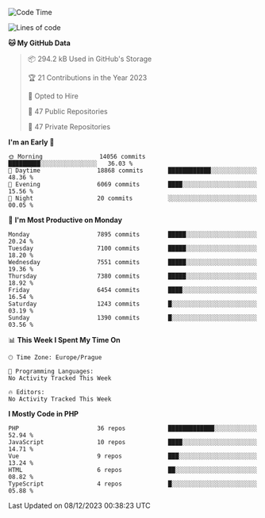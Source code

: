 <!--START_SECTION:waka-->
![Code Time](http://img.shields.io/badge/Code%20Time-1%2C583%20hrs%2058%20mins-blue)

![Lines of code](https://img.shields.io/badge/From%20Hello%20World%20I%27ve%20Written-12.5%20million%20lines%20of%20code-blue)

**🐱 My GitHub Data** 

> 📦 294.2 kB Used in GitHub's Storage 
 > 
> 🏆 21 Contributions in the Year 2023
 > 
> 💼 Opted to Hire
 > 
> 📜 47 Public Repositories 
 > 
> 🔑 47 Private Repositories 
 > 
**I'm an Early 🐤** 

```text
🌞 Morning                14056 commits       █████████░░░░░░░░░░░░░░░░   36.03 % 
🌆 Daytime                18868 commits       ████████████░░░░░░░░░░░░░   48.36 % 
🌃 Evening                6069 commits        ████░░░░░░░░░░░░░░░░░░░░░   15.56 % 
🌙 Night                  20 commits          ░░░░░░░░░░░░░░░░░░░░░░░░░   00.05 % 
```
📅 **I'm Most Productive on Monday** 

```text
Monday                   7895 commits        █████░░░░░░░░░░░░░░░░░░░░   20.24 % 
Tuesday                  7100 commits        █████░░░░░░░░░░░░░░░░░░░░   18.20 % 
Wednesday                7551 commits        █████░░░░░░░░░░░░░░░░░░░░   19.36 % 
Thursday                 7380 commits        █████░░░░░░░░░░░░░░░░░░░░   18.92 % 
Friday                   6454 commits        ████░░░░░░░░░░░░░░░░░░░░░   16.54 % 
Saturday                 1243 commits        █░░░░░░░░░░░░░░░░░░░░░░░░   03.19 % 
Sunday                   1390 commits        █░░░░░░░░░░░░░░░░░░░░░░░░   03.56 % 
```


📊 **This Week I Spent My Time On** 

```text
🕑︎ Time Zone: Europe/Prague

💬 Programming Languages: 
No Activity Tracked This Week

🔥 Editors: 
No Activity Tracked This Week
```

**I Mostly Code in PHP** 

```text
PHP                      36 repos            █████████████░░░░░░░░░░░░   52.94 % 
JavaScript               10 repos            ████░░░░░░░░░░░░░░░░░░░░░   14.71 % 
Vue                      9 repos             ███░░░░░░░░░░░░░░░░░░░░░░   13.24 % 
HTML                     6 repos             ██░░░░░░░░░░░░░░░░░░░░░░░   08.82 % 
TypeScript               4 repos             █░░░░░░░░░░░░░░░░░░░░░░░░   05.88 % 
```




 Last Updated on 08/12/2023 00:38:23 UTC
<!--END_SECTION:waka-->
<!--
**AlexKratky/AlexKratky** is a ✨ _special_ ✨ repository because its `README.md` (this file) appears on your GitHub profile.

Here are some ideas to get you started:

- 🔭 I’m currently working on ...
- 🌱 I’m currently learning ...
- 👯 I’m looking to collaborate on ...
- 🤔 I’m looking for help with ...
- 💬 Ask me about ...
- 📫 How to reach me: ...
- 😄 Pronouns: ...
- ⚡ Fun fact: ...
-->
